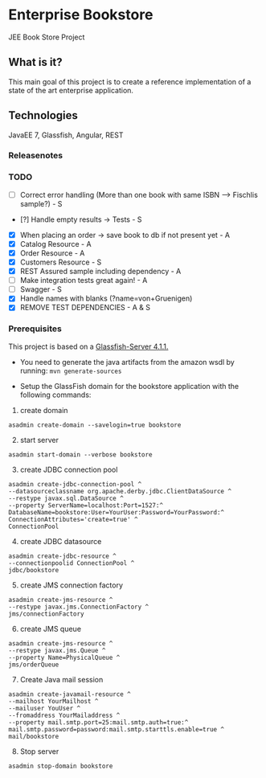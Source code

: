 # Enterprise Bookstore
JEE Book Store Project

## What is it?
This main goal of this project is to create a reference implementation of a state of the art enterprise application.

## Technologies
JavaEE 7, Glassfish, Angular, REST

### Releasenotes



### TODO
- [ ]  Correct error handling (More than one book with same ISBN --> Fischlis sample?) - S
- [?]  Handle empty results -> Tests - S
- [x]  When placing an order -> save book to db if not present yet - A
- [x]  Catalog Resource - A
- [x]  Order Resource - A
- [x]  Customers Resource - S
- [x]  REST Assured sample including dependency - A
- [ ]  Make integration tests great again! - A
- [ ]  Swagger - S
- [x]  Handle names with blanks (?name=von+Gruenigen)
- [x]  REMOVE TEST DEPENDENCIES - A & S

### Prerequisites

This project is based on a [Glassfish-Server 4.1.1.](https://javaee.github.io/glassfish/download)

- You need to generate the java artifacts from the amazon wsdl by running: `mvn generate-sources`

- Setup the GlassFish domain for the bookstore application with the following commands:

1. create domain
```
asadmin create-domain --savelogin=true bookstore
```
2. start server
```
asadmin start-domain --verbose bookstore
```
3. create JDBC connection pool
```
asadmin create-jdbc-connection-pool ^
--datasourceclassname org.apache.derby.jdbc.ClientDataSource ^
--restype javax.sql.DataSource ^
--property ServerName=localhost:Port=1527:^
DatabaseName=bookstore:User=YourUser:Password=YourPassword:^
ConnectionAttributes='create=true' ^
ConnectionPool
```
4. create JDBC datasource
```
asadmin create-jdbc-resource ^
--connectionpoolid ConnectionPool ^
jdbc/bookstore
```
5. create JMS connection factory
```
asadmin create-jms-resource ^
--restype javax.jms.ConnectionFactory ^
jms/connectionFactory
```
6. create JMS queue
```
asadmin create-jms-resource ^
--restype javax.jms.Queue ^
--property Name=PhysicalQueue ^
jms/orderQueue
```
7. Create Java mail session
```
asadmin create-javamail-resource ^
--mailhost YourMailhost ^
--mailuser YouUser ^
--fromaddress YourMailaddress ^
--property mail.smtp.port=25:mail.smtp.auth=true:^
mail.smtp.password=password:mail.smtp.starttls.enable=true ^
mail/bookstore
```
8. Stop server
```
asadmin stop-domain bookstore
```````

